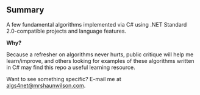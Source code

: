 ## Summary

A few fundamental algorithms implemented via C# using .NET Standard 2.0-compatible projects and language features.

**Why?**

Because a refresher on algorithms never hurts, public critique will help me learn/improve, and others looking for examples of these algorithms written in C# may find this repo a useful learning resource.

Want to see something specific? E-mail me at [algs4net@mrshaunwilson.com](mailto:algs4net@mrshaunwilson.com).

